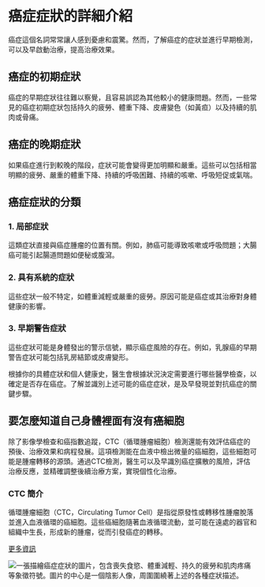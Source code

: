 # 癌症症狀的詳細介紹

癌症這個名詞常常讓人感到憂慮和震驚。然而，了解癌症的症狀並進行早期檢測，可以及早啟動治療，提高治療效果。

## 癌症的初期症狀

癌症的早期症狀往往難以察覺，且容易誤認為其他較小的健康問題。然而，一些常見的癌症初期症狀包括持久的疲勞、體重下降、皮膚變色（如黃疸）以及持續的肌肉或骨痛。

## 癌症的晚期症狀

如果癌症進行到較晚的階段，症狀可能會變得更加明顯和嚴重。這些可以包括相當明顯的疲勞、嚴重的體重下降、持續的呼吸困難、持續的咳嗽、呼吸短促或氣喘。

## 癌症症狀的分類

### 1. 局部症狀

這類症狀直接與癌症腫瘤的位置有關。例如，肺癌可能導致咳嗽或呼吸問題；大腸癌可能引起腸道問題如便秘或腹瀉。

### 2. 具有系統的症狀

這些症狀一般不特定，如體重減輕或嚴重的疲勞。原因可能是癌症或其治療對身體健康的影響。

### 3. 早期警告症狀

這些症狀可能是身體發出的警示信號，顯示癌症風險的存在。例如，乳腺癌的早期警告症狀可能包括乳房結節或皮膚變形。

根據你的具體症狀和個人健康史，醫生會根據狀況決定需要進行哪些醫學檢查，以確定是否存在癌症。了解並識別上述可能的癌症症狀，是及早發現並對抗癌症的關鍵步驟。

## 要怎麼知道自己身體裡面有沒有癌細胞 

除了影像學檢查和癌指數追蹤，CTC（循環腫瘤細胞）檢測還能有效評估癌症的預後、治療效果和病程發展。這項檢測能在血液中檢出微量的癌細胞，這些細胞可能是腫瘤轉移的源頭。通過CTC檢測，醫生可以及早識別癌症擴散的風險，評估治療反應，並精確調整後續治療方案，實現個性化治療。

### CTC 簡介

循環腫瘤細胞（CTC，Circulating Tumor Cell）是指從原發性或轉移性腫瘤脫落並進入血液循環的癌細胞。這些癌細胞隨著血液循環流動，並可能在遠處的器官和組織中生長，形成新的腫瘤，從而引發癌症的轉移。

[更多資訊](https://ctc.cancerfree.io/)

![一張描繪癌症症狀的圖片，包含喪失食慾、體重減輕、持久的疲勞和肌肉疼痛等象徵符號。圖片的中心是一個陰影人像，周圍圍繞著上述的各種症狀描述。](https://i.imgur.com/ASxQMws.jpeg)